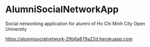 # AlumniSocialNetworkApp
Social networking application for alumni of Ho Chi Minh City Open University

https://alumnisocialnetwork-29b6a879a22d.herokuapp.com


